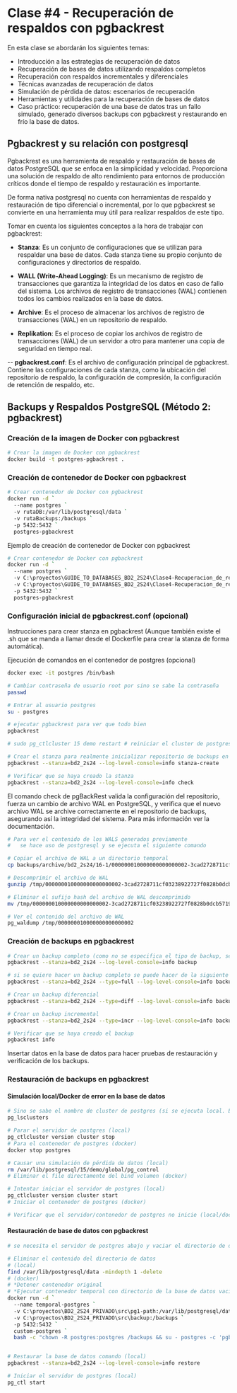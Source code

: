 # Clase #4 - Recuperación de respaldos con pgbackrest 

En esta clase se abordarán los siguientes temas: 

- Introducción a las estrategias de recuperación de datos
- Recuperación de bases de datos utilizando respaldos completos
- Recuperación con respaldos incrementales y diferenciales
- Técnicas avanzadas de recuperación de datos
- Simulación de pérdida de datos: escenarios de recuperación
- Herramientas y utilidades para la recuperación de bases de datos
- Caso práctico: recuperación de una base de datos tras un fallo simulado, generado diversos backups con pgbackrest y restaurando en frío la base  de datos.

## Pgbackrest y su relación con postgresql

Pgbackrest es una herramienta de respaldo y restauración de bases de datos PostgreSQL que se enfoca en la simplicidad y velocidad. Proporciona una solución de respaldo de alto rendimiento para entornos de producción críticos donde el tiempo de respaldo y restauración es importante.

De forma nativa postgresql no cuenta con herramientas de respaldo y restauración de tipo diferencial o incremental, por lo que pgbackrest se convierte en una herramienta muy útil para realizar respaldos de este tipo.

Tomar en cuenta los siguientes conceptos a la hora de trabajar con pgbackrest:

- **Stanza**: Es un conjunto de configuraciones que se utilizan para respaldar una base de datos. Cada stanza tiene su propio conjunto de configuraciones y directorios de respaldo.

- **WALL (Write-Ahead Logging)**: Es un mecanismo de registro de transacciones que garantiza la integridad de los datos en caso de fallo del sistema. Los archivos de registro de transacciones (WAL) contienen todos los cambios realizados en la base de datos.

- **Archive**: Es el proceso de almacenar los archivos de registro de transacciones (WAL) en un repositorio de respaldo.

- **Replikation**: Es el proceso de copiar los archivos de registro de transacciones (WAL) de un servidor a otro para mantener una copia de seguridad en tiempo real.

-- **pgbackrest.conf**: Es el archivo de configuración principal de pgbackrest. Contiene las configuraciones de cada stanza, como la ubicación del repositorio de respaldo, la configuración de compresión, la configuración de retención de respaldo, etc.

## Backups y Respaldos PostgreSQL (Método 2: pgbackrest)

### Creación de la imagen de Docker con pgbackrest

```sh
# Crear la imagen de Docker con pgbackrest
docker build -t postgres-pgbackrest .
```

### Creación de contenedor de Docker con pgbackrest

```sh
# Crear contenedor de Docker con pgbackrest
docker run -d `
  --name postgres `
  -v rutaDB:/var/lib/postgresql/data `
  -v rutaBackups:/backups `
  -p 5432:5432 `
  postgres-pgbackrest
```

Ejemplo de creación de contenedor de Docker con pgbackrest

```sh
# Crear contenedor de Docker con pgbackrest
docker run -d `
  --name postgres `
  -v C:\proyectos\GUIDE_TO_DATABASES_BD2_2S24\Clase4-Recuperacion_de_respaldos_pgbackrest\src\pg1-path:/var/lib/postgresql/data `
  -v C:\proyectos\GUIDE_TO_DATABASES_BD2_2S24\Clase4-Recuperacion_de_respaldos_pgbackrest\src\backups:/backups `
  -p 5432:5432 `
  postgres-pgbackrest
```

### Configuración inicial de pgbackrest.conf (opcional)
Instrucciones para crear stanza en pgbackrest (Aunque también existe el .sh que se manda a llamar desde el Dockerfile para crear la stanza de forma automática).

Ejecución de comandos en el contenedor de postgres (opcional)

```sh
docker exec -it postgres /bin/bash

# Cambiar contraseña de usuario root por sino se sabe la contraseña
passwd

# Entrar al usuario postgres
su - postgres

# ejecutar pgbackrest para ver que todo bien
pgbackrest

# sudo pg_ctlcluster 15 demo restart # reiniciar el cluster de postgres para que se apliquen los cambios

# Crear el stanza para realmente inicializar repositorio de backups en pgbackrest
pgbackrest --stanza=bd2_2s24 --log-level-console=info stanza-create

# Verificar que se haya creado la stanza
pgbackrest --stanza=bd2_2s24 --log-level-console=info check
```
El comando check de pgBackRest valida la configuración del repositorio, fuerza un cambio de archivo WAL en PostgreSQL, y verifica que el nuevo archivo WAL se archive correctamente en el repositorio de backups, asegurando así la integridad del sistema. Para más información ver la documentación.

```sh
# Para ver el contenido de los WALS generados previamente
#   se hace uso de postgresql y se ejecuta el siguiente comando

# Copiar el archivo de WAL a un directorio temporal
cp backups/archive/bd2_2s24/16-1/000000010000000000000002-3cad2728711cf03238922727f0828b0dcb571918.gz /tmp/

# Descomprimir el archivo de WAL
gunzip /tmp/000000010000000000000002-3cad2728711cf03238922727f0828b0dcb571918.gz

# Eliminar el sufijo hash del archivo de WAL descomprimido
mv /tmp/000000010000000000000002-3cad2728711cf03238922727f0828b0dcb571918 /tmp/000000010000000000000002

# Ver el contenido del archivo de WAL
pg_waldump /tmp/000000010000000000000002
```

### Creación de backups en pgbackrest

```sh
# Crear un backup completo (como no se especifica el tipo de backup, se asume incremental pero como no hay backups anteriores, se hace un full backup)
pgbackrest --stanza=bd2_2s24 --log-level-console=info backup

# si se quiere hacer un backup completo se puede hacer de la siguiente manera
pgbackrest --stanza=bd2_2s24 --type=full --log-level-console=info backup

# Crear un backup diferencial
pgbackrest --stanza=bd2_2s24 --type=diff --log-level-console=info backup

# Crear un backup incremental
pgbackrest --stanza=bd2_2s24 --type=incr --log-level-console=info backup

# Verificar que se haya creado el backup
pgbackrest info
```
Insertar datos en la base de datos para hacer pruebas de restauración y verificación de los backups.

### Restauración de backups en pgbackrest

#### Simulación local/Docker de error en la base de datos
```sh
# Sino se sabe el nombre de cluster de postgres (si se ejecuta local. En Contenderores es diferente)
pg_lsclusters

# Parar el servidor de postgres (local)
pg_ctlcluster version cluster stop
# Para el contenedor de postgres (docker)
docker stop postgres

# Causar una simulación de pérdida de datos (local)
rm /var/lib/postgresql/15/demo/global/pg_control
# Eliminar el file directamente del bind volumen (docker)

# Intentar iniciar el servidor de postgres (local)
pg_ctlcluster version cluster start
# Iniciar el contenedor de postgres (docker)

# Verificar que el servidor/contenedor de postgres no inicie (local/docker)

```
#### Restauración de base de datos con pgbackrest
```sh
# se necesita el servidor de postgres abajo y vaciar el directorio de datos (el directorio de datos es el directorio donde se almacenan los datos de la base de datos)

# Eliminar el contenido del directorio de datos
# (local) 
find /var/lib/postgresql/data -mindepth 1 -delete
# (docker) 
# *Detener contenedor original
# *Ejecutar contenedor temporal con directorio de la base de datos vacío
docker run -d `
  --name temporal-postgres `
  -v C:\proyectos\BD2_2S24_PRIVADO\src\pg1-path:/var/lib/postgresql/data `
  -v C:\proyectos\BD2_2S24_PRIVADO\src\backup:/backups `
  -p 5432:5432 `
  custom-postgres `
  bash -c "chown -R postgres:postgres /backups && su - postgres -c 'pgbackrest --stanza=bd2_2s24 --log-level-console=info restore'"


# Restaurar la base de datos comando (local)
pgbackrest --stanza=bd2_2s24 --log-level-console=info restore

# Iniciar el servidor de postgres (local)
pg_ctl start
```